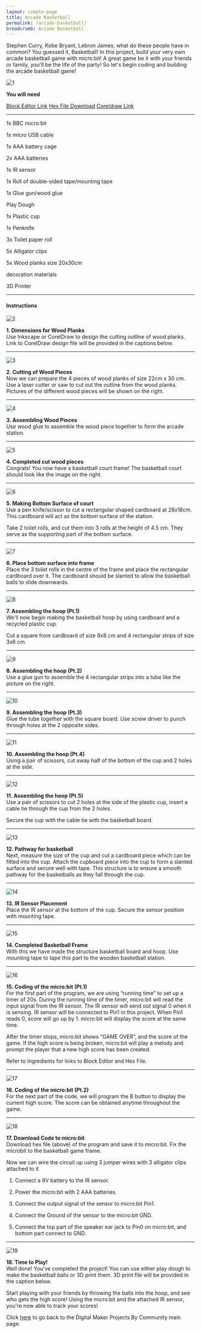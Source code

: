 ```yaml
---
layout: simple-page
title: Arcade Basketball
permalink: /arcade-basketball/
breadcrumb: Arcade Basketball
---
```


Stephen Curry, Kobe Bryant, Lebron James, what do these people have in common? You guessed it, Basketball! In this project, build your very own arcade basketball game with micro:bit! A great game be it with your friends or family, you'll be the life of the party! So let's begin coding and building the arcade basketball game!

![1](/images/in-schools/digital-maker/projects/fun-and-games/arcade-basketball1.png)

**You will need**

[Block Editor Link](https://makecode.microbit.org/)
[Hex File Download](https://www.dropbox.com/sh/cj6uj8lo7pownms/AACYJpCFwbQx9HYWlBgehA_Ma?dl=0)
[Coreldraw Link](https://www.dropbox.com/sh/cj6uj8lo7pownms/AACYJpCFwbQx9HYWlBgehA_Ma?dl=0)

---

1x BBC micro:bit<br>

1x micro USB cable<br>

1x AAA battery cage<br>

2x AAA batteries<br>

1x IR sensor<br>

1x Roll of double-sided tape/mounting tape<br>

1x Glue gun/wood glue<br>

 Play Dough<br>

1x Plastic cup<br>

1x Penknife<br>

3x Toilet paper roll<br>

5x Alligator clips<br>

5x Wood planks size 20x30cm<br>

decoration materials<br>

3D Printer<br>

---

#### Instructions

![2](/images/in-schools/digital-maker/projects/fun-and-games/arcade-basketball2.png)

**1.  Dimensions for Wood Planks** <br>Use Inkscape or CorelDraw to design the cutting outline of wood planks. Link to CorelDraw design file will be provided in the captions below.<br>

---
![3](/images/in-schools/digital-maker/projects/fun-and-games/arcade-basketball3.jpg)

**2.  Cutting of Wood Pieces** <br>Now we can prepare the 4 pieces of wood planks of size 22cm x 30 cm. Use a laser cutter or saw to cut out the outline from the wood planks. Pictures of the different wood pieces will be shown on the right.<br>

---
![4](/images/in-schools/digital-maker/projects/fun-and-games/arcade-basketball4.jpg)

**3. Assembling Wood Pieces** <br>Use wood glue to assemble the wood piece together to form the arcade station.<br>

---
![5](/images/in-schools/digital-maker/projects/fun-and-games/arcade-basketball5.jpg)

**4. Completed cut wood pieces**<br>Congrats! You now have a basketball court frame! The basketball court should look like the image on the right.<br>

---
![6](/images/in-schools/digital-maker/projects/fun-and-games/arcade-basketball6.jpg)

**5. Making Bottom Surface of court**<br>Use a pen knife/scissor to cut a rectangular shaped cardboard at 28x18cm. This cardboard will act as the bottom surface of the station.

Take 2 toilet rolls, and cut them into 3 rolls at the height of 4.5 cm. They serve as the supporting part of the bottom surface.<br>

---
![7](/images/in-schools/digital-maker/projects/fun-and-games/arcade-basketball7.jpg)

**6. Place bottom surface into frame**<br>Place the 3 toilet rolls in the centre of the frame and place the rectangular cardboard over it. The cardboard should be slanted to allow the basketball balls to slide downwards.<br>

---
![8](/images/in-schools/digital-maker/projects/fun-and-games/arcade-basketball8.png)

**7. Assembling the hoop (Pt.1)**<br>We'll now begin making the basketball hoop by using cardboard and a recycled plastic cup.

Cut a square from cardboard of size 8x8 cm and 4 rectangular strips of size 3x6 cm.<br>

---
![9](/images/in-schools/digital-maker/projects/fun-and-games/arcade-basketball9.jpg)

**8. Assembling the hoop (Pt.2)**<br>Use a glue gun to assemble the 4 rectangular strips into a tube like the picture on the right.<br>

---
![10](/images/in-schools/digital-maker/projects/fun-and-games/arcade-basketball10.jpg)

**9. Assembling the hoop (Pt.3)**<br>Glue the tube together with the square board. Use screw driver to punch through holes at the 2 opposite sides.<br>

---
![11](/images/in-schools/digital-maker/projects/fun-and-games/arcade-basketball11.jpg)

**10. Assembling the hoop (Pt.4)**<br>Using a pair of scissors, cut away half of the bottom of the cup and 2 holes at the side.<br>

---
![12](/images/in-schools/digital-maker/projects/fun-and-games/arcade-basketball12.jpg)

**11. Assembling the hoop (Pt.5)**<br>Use a pair of scissors to cut 2 holes at the side of the plastic cup, insert a cable tie through the cup from the 2 holes.

Secure the cup with the cable tie with the basketball board.<br>

---
![13](/images/in-schools/digital-maker/projects/fun-and-games/arcade-basketball13.jpg)

**12.  Pathway for basketball**<br>Next, measure the size of the cup and cut a cardboard piece which can be fitted into the cup. Attach the cupboard piece into the cup to form a slanted surface and secure well with tape. This structure is to ensure a smooth pathway for the basketballs as they fall through the cup.<br>

---
![14](/images/in-schools/digital-maker/projects/fun-and-games/arcade-basketball14.jpg)

**13. IR Sensor Placement**<br>Place the IR sensor at the bottom of the cup. Secure the sensor position with mounting tape.<br>

---
![15](/images/in-schools/digital-maker/projects/fun-and-games/arcade-basketball15.jpg)

**14. Completed Basketball Frame**<br>With this we have made the structure basketball board and hoop. Use mounting tape to tape this part to the wooden basketball station.<br>

---
![16](/images/in-schools/digital-maker/projects/fun-and-games/arcade-basketball16.png)

**15. Coding of the micro:bit (Pt.1)**<br>For the first part of the program, we are using “running time” to set up a timer of 20s. During the running time of the timer, micro:bit will read the input signal from the IR sensor. The IR sensor will send out signal 0 when it is sensing. IR sensor will be connected to Pin1 in this project. When Pin1 reads 0, score will go up by 1. micro:bit will display the score at the same time.

After the timer stops, micro:bit shows “GAME OVER”, and the score of the game. If the high score is being broken, micro:bit will play a melody and prompt the player that a new high score has been created.

Refer to Ingredients for links to Block Editor and Hex File.<br>

---
![17](/images/in-schools/digital-maker/projects/fun-and-games/arcade-basketball17.png)

**16. Coding of the micro:bit (Pt.2)**<br>For the next part of the code, we will program the B button to display the current high score. The score can be obtained anytime throughout the game.<br>

---
![18](/images/in-schools/digital-maker/projects/fun-and-games/arcade-basketball18.png)

**17. Download Code to micro:bit**<br>Download hex file (above) of the program and save it to micro:bit. Fix the microbit to the basketball game frame. 

Now we can wire the circuit up using 3 jumper wires with 3 alligator clips attached to it

1. Connect a 9V battery to the IR sensor.<br>

2. Power the micro:bit with 2 AAA batteries.<br>

3. Connect the output signal of the sensor to micro:bit Pin1.<br>

4. Connect the Ground of the sensor to the micro:bit GND.<br>

5. Connect the top part of the speaker ear jack to Pin0 on micro:bit, and bottom part connect to GND.<br>

---
![19](/images/in-schools/digital-maker/projects/fun-and-games/arcade-basketball19.jpg)

**18. Time to Play!**<br>Well done! You've completed the project! You can use either play dough to make the basketball balls or 3D print them. 3D print file will be provided in the caption below.

Start playing with your friends by throwing the balls into the hoop, and see who gets the high score! Using the micro:bit and the attached IR sensor, you're now able to track your scores!<br>


Click [here](/in-schools/digital-maker/projects/) to go back to the Digital Maker Projects By Community main page.
